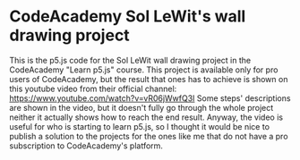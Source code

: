 # CodeAcademy Sol LeWit's wall drawing project
This is the p5.js code for the Sol LeWit wall drawing project in the CodeAcademy "Learn p5.js" course.
This project is available only for pro users of CodeAcademy, but the result that ones has to achieve is shown on this youtube video from their official channel: https://www.youtube.com/watch?v=vR06jWwfQ3I
Some steps' descriptions are shown in the video, but it doesn't fully go through the whole project neither it actually shows how to reach the end result. Anyway, the video is useful for who is starting to learn p5.js, so I thought it would be nice to publish a solution to the projects for the ones like me that do not have a pro subscription to CodeAcademy's platform.
